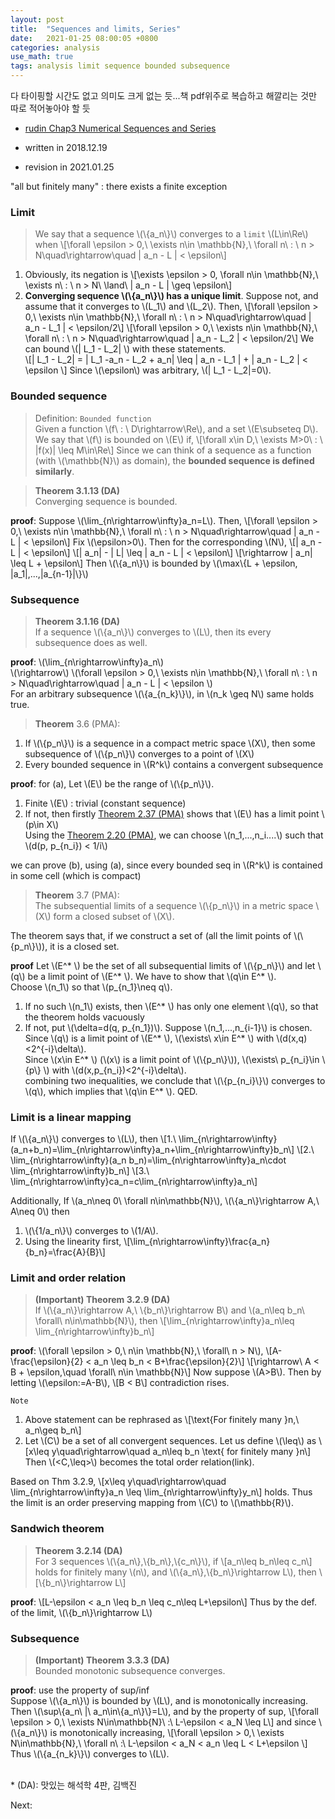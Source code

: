 ```yaml
---
layout: post
title:  "Sequences and limits, Series"
date:   2021-01-25 08:00:05 +0800
categories: analysis
use_math: true
tags: analysis limit sequence bounded subsequence
---
```



다 타이핑할 시간도 없고 의미도 크게 없는 듯...책 pdf위주로 복습하고 해깔리는 것만 따로 적어놓아야 할 듯
- <a href="https://drive.google.com/file/d/1j76UouKwCaY0OdWEkEYRIQrwFe9KXlRJ/view?usp=sharing" target="_blank">rudin Chap3 Numerical Sequences and Series</a>

- written in 2018.12.19
- revision in 2021.01.25


"all but finitely many" : there exists a finite exception

### Limit
> We say that a sequence \\(\\{a\_n\\}\\) converges to a `limit` \\(L\in\Re\\) when
\\[\forall \epsilon > 0,\\ \exists n\in \mathbb\{N\},\\ \forall n\\ : \\ n > N\quad\rightarrow\quad \| a\_n - L \| < \epsilon\\]

1. Obviously, its negation is
\\[\exists \epsilon > 0, \forall n\in \mathbb\{N\},\\ \exists n\\ : \\ n > N\\ \land\\ \| a\_n - L \| \geq \epsilon\\]
2. __Converging sequence \\(\\{a\_n\\}\\) has a unique limit__. Suppose not, and assume that it converges to \\(L\_1\\) and \\(L\_2\\). Then,
\\[\forall \epsilon > 0,\\ \exists n\in \mathbb\{N\},\\ \forall n\\ : \\ n > N\quad\rightarrow\quad \| a\_n - L\_1 \| < \epsilon/2\\]
\\[\forall \epsilon > 0,\\ \exists n\in \mathbb\{N\},\\ \forall n\\ : \\ n > N\quad\rightarrow\quad \| a\_n - L\_2 \| < \epsilon/2\\]
We can bound \\(\| L\_1 - L\_2\| \\) with these statements.  
\\[\| L\_1 - L\_2\| = \| L\_1 -a\_n - L\_2 + a\_n\| \leq \| a\_n - L\_1 \| + \| a\_n - L\_2 \| < \epsilon \\]
Since \\(\epsilon\\) was arbitrary, \\(\| L\_1 - L\_2\|=0\\).

### Bounded sequence
> Definition: `Bounded function`  
Given a function \\(f\\ : \\ D\rightarrow\Re\\), and a set \\(E\subseteq D\\). We say that \\(f\\) is bounded on \\(E\\) if,
\\[\forall x\in D,\\ \exists M>0\\ : \\ \|f(x)\| \leq M\in\Re\\]
Since we can think of a sequence as a function (with \\(\mathbb\{N\}\\) as domain), the __bounded sequence is defined similarly__.


> __Theorem 3.1.13 (DA)__  
Converging sequence is bounded.  

__proof__: Suppose \\(\lim\_\{n\rightarrow\infty\}a\_n=L\\). Then, 
\\[\forall \epsilon > 0,\\ \exists n\in \mathbb\{N\},\\ \forall n\\ : \\ n > N\quad\rightarrow\quad \| a\_n - L \| < \epsilon\\]
Fix \\(\epsilon>0\\). Then for the corresponding \\(N\\), 
\\[\| a\_n - L \| < \epsilon\\]
\\[\| a\_n\| - \| L\| \leq \| a\_n - L \| < \epsilon\\]
\\[\rightarrow \| a\_n\| \leq L + \epsilon\\]
Then \\(\\{a\_n\\}\\) is bounded by \\(\max\\{L + \epsilon, \|a\_1\|,...,\|a\_\{n-1\}\|\\}\\)

<h3 id="subseq"> Subsequence</h3>

> __Theorem 3.1.16 (DA)__  
If a sequence \\(\\{a\_n\\}\\) converges to \\(L\\), then its every subsequence does as well.

__proof__: \\(\lim\_\{n\rightarrow\infty\}a\_n\\)  
\\(\rightarrow\\) \\(\\forall \epsilon > 0,\\ \exists n\in \mathbb\{N\},\\ \forall n\\ : \\ n > N\quad\rightarrow\quad \| a\_n - L \| < \epsilon \\)  
For an arbitrary subsequence \\(\\{a\_\{n\_k\}\\}\\), in \\(n\_k \geq N\\) same holds true.

> __Theorem__ 3.6 (PMA):  
1. If \\(\\{p\_n\\}\\) is a sequence in a compact metric space \\(X\\), then some subsequence of \\(\\{p\_n\\}\\) converges to a point of \\(X\\)
2. Every bounded sequence in \\(R^k\\) contains a convergent subsequence

__proof__: for (a), Let \\(E\\) be the range of \\(\\{p\_n\\}\\).
1. Finite \\(E\\) : trivial (constant sequence)
2. If not, then firstly <a href="{{site.url}}/analysis/2021/01/24/compactness.html#heine" target="_blank">Theorem 2.37 (PMA)</a> shows that \\(E\\) has a limit point \\(p\in X\\)  
   Using the <a href="{{site.url}}/analysis/2021/01/23/open-closed-sets.html#theorems" target="_blank">Theorem 2.20 (PMA)</a>, we can choose \\(n\_1,...,n\_i....\\) such that \\(d(p, p\_{n\_i}) < 1/i\\)

we can prove (b), using (a), since every bounded seq in \\(R^k\\) is contained in some cell (which is compact) 

> __Theorem__ 3.7 (PMA):  
The subsequential limits of a sequence \\(\\{p\_n\\}\\)  in a metric space \\(X\\) form a closed subset of \\(X\\).

The theorem says that, if we construct a set of (all the limit points of \\(\\{p\_n\\}\\)), it is a closed set.

__proof__
Let \\(E^* \\) be the set of all subsequential limits of \\(\\{p\_n\\}\\) and let \\(q\\) be a limit point of \\(E^* \\). We have to show that \\(q\in E^* \\).  
Choose \\(n\_1\\) so that \\(p\_{n\_1}\neq q\\). 
1. If no such \\(n\_1\\) exists, then \\(E^* \\) has only one element \\(q\\), so that the theorem holds vacuously
2. If not, put \\(\delta=d(q, p\_{n\_1})\\). Suppose \\(n\_1,...,n\_{i-1}\\) is chosen.   
   Since \\(q\\) is a limit point of \\(E^* \\), \\(\exists\\ x\in E^* \\) with \\(d(x,q)<2^{-i}\delta\\).  
   Since \\(x\in E^* \\) (\\(x\\) is a limit point of \\(\\{p\_n\\}\\)), \\(\exists\\ p\_{n\_i}\in \\{p\\} \\) with \\(d(x,p\_{n\_i})<2^{-i}\delta\\).  
   combining two inequalities, we conclude that \\(\\{p\_{n\_i}\\}\\) converges to \\(q\\), which implies that \\(q\in E^* \\). QED.



### Limit is a linear mapping

If \\(\\{a\_n\\}\\) converges to \\(L\\), then
\\[1.\\ \lim\_\{n\rightarrow\infty\}(a\_n+b\_n)=\lim\_\{n\rightarrow\infty\}a\_n+\lim\_\{n\rightarrow\infty\}b\_n\\]
\\[2.\\ \lim\_\{n\rightarrow\infty\}(a\_n b\_n)=\lim\_\{n\rightarrow\infty\}a\_n\cdot \lim\_\{n\rightarrow\infty\}b\_n\\]
\\[3.\\ \lim\_\{n\rightarrow\infty\}ca\_n=c\lim\_\{n\rightarrow\infty\}a\_n\\]

Additionally, If \\(a\_n\neq 0\\ \forall n\in\mathbb\{N\}\\), \\(\\{a\_n\\}\rightarrow A,\\ A\neq 0\\) then
1. \\(\\{1/a\_n\\}\\) converges to \\(1/A\\).
2. Using the linearity first, 
\\[\lim\_\{n\rightarrow\infty\}\frac\{a\_n\}\{b\_n\}=\frac\{A\}\{B\}\\]


### Limit and order relation
> __(Important) Theorem 3.2.9 (DA)__  
If \\(\\{a\_n\\}\rightarrow A,\\ \\{b\_n\\}\rightarrow B\\) and \\(a\_n\leq b\_n\\ \forall\\ n\in\mathbb\{N\}\\), then
\\[\lim\_\{n\rightarrow\infty\}a\_n\leq \lim\_\{n\rightarrow\infty\}b\_n\\]

__proof__: \\(\forall \epsilon > 0,\\ n\in \mathbb\{N\},\\ \forall\\ n > N\\), 
\\[A-\frac\{\epsilon\}\{2\} < a\_n \leq b\_n < B+\frac\{\epsilon\}\{2\}\\]
\\[\rightarrow\\ A < B + \epsilon,\quad \forall\\ n\in \mathbb\{N\}\\]
Now suppose \\(A>B\\). Then by letting \\(\epsilon:=A-B\\),
\\[B < B\\]
contradiction rises.

`Note`
1. Above statement can be rephrased as
\\[\text\{For finitely many \}n,\\ a\_n\geq b\_n\\]
2. Let \\(C\\) be a set of all convergent sequences. Let us define \\(\leq\\) as
\\[x\leq y\quad\rightarrow\quad a\_n\leq b\_n \text\{ for finitely many \}n\\]
Then \\(<C,\leq>\\) becomes the total order relation(link).

Based on Thm 3.2.9,
\\[x\leq y\quad\rightarrow\quad \lim\_\{n\rightarrow\infty\}a\_n \leq \lim\_\{n\rightarrow\infty\}y\_n\\]
holds. Thus the limit is an order preserving mapping from \\(C\\) to \\(\mathbb\{R\}\\).


### Sandwich theorem
> __Theorem 3.2.14 (DA)__  
For 3 sequences \\(\\{a\_n\\},\\{b\_n\\},\\{c\_n\\}\\), if 
\\[a\_n\leq b\_n\leq c\_n\\]
holds for finitely many \\(n\\), and \\(\\{a\_n\\},\\{b\_n\\}\rightarrow L\\), then
\\[\\{b\_n\\}\rightarrow L\\]

__proof__: 
\\[L-\epsilon < a\_n \leq b\_n \leq c\_n\leq L+\epsilon\\]
Thus by the def. of the limit, \\(\\{b\_n\\}\rightarrow L\\)


### Subsequence
> __(Important) Theorem 3.3.3 (DA)__  
Bounded monotonic subsequence converges.

__proof__: use the property of sup/inf  
Suppose \\(\\{a\_n\\}\\) is bounded by \\(L\\), and is monotonically increasing.  
Then \\(\sup\\{a\_n\\ |\\ a\_n\in\\{a\_n\\}\\}=L\\), and by the property of sup,
\\[\forall \epsilon > 0,\\ \exists N\in\mathbb\{N\}\\ :\\ L-\epsilon < a\_N \leq L\\]
and since \\(\\{a\_n\\}\\) is monotonically increasing,
\\[\forall \epsilon > 0,\\ \exists N\in\mathbb\{N\},\\ \forall n\\ :\\ L-\epsilon < a\_N < a\_n \leq L < L+\epsilon \\]
Thus \\(\\{a\_\{n\_k\}\\}\\) converges to \\(L\\).

<br/>
* (DA): 맛있는 해석학 4판, 김백진

Next:  

